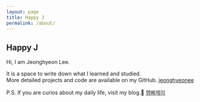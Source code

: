 ```yaml
---
layout: page
title: Happy J
permalink: /about/
---
```


## Happy J

Hi, I am Jeonghyeon Lee.

It is a space to write down what I learned and studied.  
More detailed projects and code are available on my GitHub. [jeonghyeonee](https://github.com/jeonghyeonee)

P.S. If you are curios about my daily life, visit my blog.🥰 [햅삐제이](https://blog.naver.com/jlh1218)
